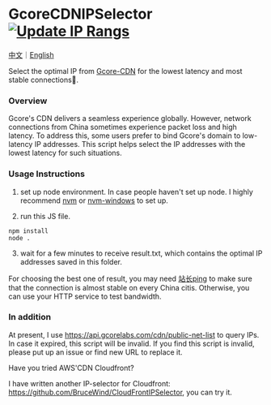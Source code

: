 # GcoreCDNIPSelector [![Update IP Rangs](https://github.com/BruceWind/GcoreCDNIPSelector/actions/workflows/npm-publish-github-packages.yml/badge.svg?branch=main)](https://github.com/BruceWind/GcoreCDNIPSelector/actions/workflows/npm-publish-github-packages.yml)


[中文](https://github.com/BruceWind/GcoreCDNIPSelector/blob/main/README_zh.md)｜[English](https://github.com/BruceWind/GcoreCDNIPSelector/blob/main/README.md)

Select the optimal IP from [Gcore-CDN](https://gcore.com/cdn/) for the lowest latency and most stable connections📶.


### Overview
Gcore's CDN delivers a seamless experience globally. However, network connections from China sometimes experience packet loss and high latency. To address this, some users prefer to bind Gcore's domain to low-latency IP addresses. This script helps select the IP addresses with the lowest latency for such situations.


### Usage Instructions

1. set up node environment.
In case people haven't set up node. I highly recommend [nvm](https://github.com/nvm-sh/nvm) or [nvm-windows](https://github.com/coreybutler/nvm-windows.) to set up.

2. run this JS file.
```
npm install
node .
```

3. wait for a few minutes to receive result.txt, which contains the optimal IP addresses saved in this folder.


For choosing the best one of result, you may need [站长ping](https://ping.chinaz.com/) to make sure that the connection is almost stable on every China citis. Otherwise, you can use your HTTP service to test bandwidth.


### In addition

At present, I use https://api.gcorelabs.com/cdn/public-net-list to query IPs. In case it expired, this script will be invalid. If you find this script is invalid, please put up an issue or find new URL to replace it.


Have you tried AWS'CDN Cloudfront?

I have written another IP-selector for Cloudfront: https://github.com/BruceWind/CloudFrontIPSelector, you can try it.

